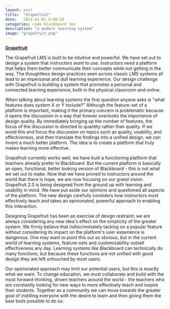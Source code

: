 ```yaml
---
layout: post
title:  "Grapefruit"
date:   2014-01-01 0:00:50
categories: code blackboard lms
description: "a modern learning system"
image: "grapefruit.png"
---
```


[**Grapefruit**][gf]

The Grapefruit LMS is built to be intuitive and powerful. We have set out to design a system that instructors *want* to use. Instructors need a platform that helps them better communicate their concepts while not getting in the way. The thoughtless design practices seen across classic LMS systems all lead to an impersonal and dull learning experience. Our design challenge with Grapefruit is building a system that promotes a personal and connected learning experience, both in the physical classroom and online.

When talking about learning systems the first question anyone asks is "what features does system X or Y include?" Although the feature-set of a platform is important, making it the primary concern is problematic because it opens the discussion in a way that forever overlooks the importance of design quality. By immediately bringing up the number of features, the focus of the discussion is directed to quantity rather than quality. If we avoid this and focus the discussion on topics such as quality, usability, and effectiveness, and then translate the findings into a unified design, we can invent a much better platform. The idea is to create a platform that truly makes learning more effective.

Grapefruit currently works well; we have built a functioning platform that teachers already prefer to Blackboard. But the current platform is basically an open, functional, better looking version of Blackboard - this is not what we set out to make. Now that we have proved to instructors around the world that there is hope, we are now focusing on our grand vision. Grapefruit 2.0 is being designed from the ground up with learning and usability in mind. We have put aside our opinions and questioned all aspects of the platform. The new design carefully considers how instructors most effectively teach and takes an opinionated, powerful approach to enabling this interaction.

Designing Grapefruit has been an exercise of design restraint; we are always considering any new idea's effect on the simplicity of the greater system. We firmly believe that indiscriminately tacking on a popular feature without considering its impact on the platform's user experience is dangerous. One may want to point this out as obvious, but in the current world of learning systems, feature-sets and customizability outsell effectiveness any day. Learning systems like Blackboard can technically do many functions, but because these functions are not unified with good design they are left untouched by most users.

Our opinionated approach may limit our potential users, but this is exactly what we want. To change education, we must collaborate and build with the most forward-thinking, driven teachers around the world - the teachers who are constantly looking for new ways to more effectively teach and inspire their students. Together as a community we can move towards the greater goal of instilling everyone with the desire to learn and then giving them the best tools possible to do so.

[gf]: https://grapefruit.link
